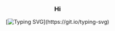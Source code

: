 <div align = center>

### Hi

[![Typing SVG](https://readme-typing-svg.demolab.com/?color=ffde21&size=35&center=true&vCenter=true&width=1000&?lines=Hi,+my+name+is+Nicolas+de+Mello;I+have+19+years+old;I'm+from+Brazil,+Sp;Welcome!)](https://git.io/typing-svg)

<div align="center>
